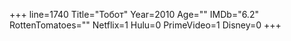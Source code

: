 +++
line=1740
Title="Тобот"
Year=2010
Age=""
IMDb="6.2"
RottenTomatoes=""
Netflix=1
Hulu=0
PrimeVideo=1
Disney=0
+++

